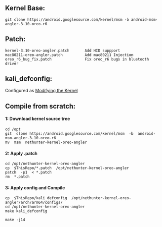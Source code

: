 ## Kernel Base:
`git clone https://android.googlesource.com/kernel/msm -b android-msm-angler-3.10-oreo-r6`

## Patch:
```
kernel-3.10-oreo-angler.patch       Add HID suppport
mac80211-oreo-angler.patch          Add mac80211 Injection
oreo_r6_bug_fix.patch               Fix oreo_r6 bugs in bluetooth driver
```
## kali_defconfig: 
Configured as [Modifying the Kernel](https://github.com/offensive-security/kali-nethunter/wiki/Modifying-the-Kernel)


## Compile from scratch:

#### 1: Download kernel source tree
```
cd /opt
git  clone https://android.googlesource.com/kernel/msm  -b  android-msm-angler-3.10-oreo-r6
mv  msm  nethunter-kernel-oreo-angler
```

#### 2: Apply .patch
```
cd /opt/nethunter-kernel-oreo-angler
cp  $ThisRepo/*.patch  /opt/nethunter-kernel-oreo-angler
patch  -p1  < *.patch
rm  *.patch
```
#### 3: Apply config and Compile

```
cp  $ThisRepo/kali_defconfig  /opt/nethunter-kernel-oreo-angler/arch/arm64/configs/
cd /opt/nethunter-kernel-oreo-angler
make kali_defconfig

make -j14

```
